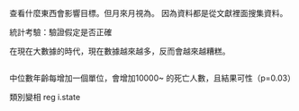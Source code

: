 查看什麼東西會影響目標。但月來月視為。
因為資料都是從文獻裡面搜集資料。

統計考驗：驗證假定是否正確

在現在大數據的時代，現在數據越來越多，反而會越來越糟糕。

```

```

中位數年齡每增加一個單位，會增加10000~ 的死亡人數，且結果可性（p=0.03）

類別變相
reg i.state